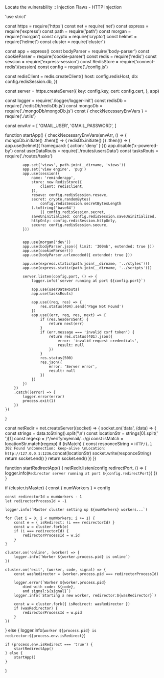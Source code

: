 Locate the vulnerability :: Injection Flaws - HTTP Injection

'use strict'

const https = require('https')
const net = require('net')
const express = require('express')
const path = require('path')
const morgan = require('morgan')
const crypto = require('crypto')
const helmet = require('helmet')
const cluster = require('cluster')

const app = express()
const bodyParser = require('body-parser')
const cookieParser = require('cookie-parser')
const redis = require('redis')
const session = require('express-session')
const RedisStore = require('connect-redis')(session)
const config = require('./config.js')

const redisClient = redis.createClient({
    host: config.redisHost,
    db: config.redisSession.db,
})

const server = https.createServer({
    key: config.key,
    cert: config.cert,
}, app)

const logger = require('./logger/logger-init')
const redisDb = require('./redisDb/redisDb.js')
const mongoDb = require('./mongoDb/mongoDb.js')
const { checkNecessaryEnvVars } = require('./utils')

const envArr = [
    'GMAIL_USER',
    'GMAIL_PASSWORD',
]

function startApp() {
    checkNecessaryEnvVars(envArr, () => {
        mongoDb.initiate()
        .then(() => { redisDb.initiate() })
        .then(() => {
            app.use(helmet({
                frameguard: { action: 'deny' }
            }))
            app.disable('x-powered-by')
            const userDataRouts = require('./routes/usersData')
            const tasksRouts = require('./routes/tasks')

            app.set('views', path.join(__dirname, 'views'))
            app.set('view engine', 'pug')
            app.use(session({
                name: 'reminderapp',
                store: new RedisStore({
                    client: redisClient,
                }),
                resave: config.redisSession.resave,
                secret: crypto.randomBytes(
                    config.redisSession.secretBytesLength
                ).toString('base64')
                    || config.redisSession.secret,
                saveUninitialized: config.redisSession.saveUninitialized,
                httpOnly: config.redisSession.httpOnly,
                secure: config.redisSession.secure,
            }))


            app.use(morgan('dev'))
            app.use(bodyParser.json({ limit: '300mb', extended: true }))
            app.use(cookieParser())
            app.use(bodyParser.urlencoded({ extended: true }))

            app.use(express.static(path.join(__dirname, '../styles')))
            app.use(express.static(path.join(__dirname, '../scripts')))

            server.listen(config.port, () => {
                logger.info(`server running at port ${config.port}`)

                app.use(userDataRouts)
                app.use(tasksRouts)

                app.use((req, res) => {
                    res.status(404).send('Page Not Found')
                })
                app.use((err, req, res, next) => {
                    if (res.headersSent) {
                        return next(err)
                    }
                    if (err.message === 'invalid csrf token') {
                        return res.status(401).json({
                            error: 'invalid request credentials',
                            result: null
                        })
                    }
                    res.status(500)
                    res.json({
                        error: 'Server error',
                        result: null
                    })
                })
            })
        })
        .catch((error) => {
            logger.error(error)
            process.exit(1)
        })
    })
}

const netRedir = net.createServer((socket) => {
    socket.on('data', (data) => {
        const strings = data.toString().split('\n')
        const locationStr = strings[0].split(' ')[1]
        const regexp = /^\/verifymyemail\/.+/gi
        const isMatch = locationStr.match(regexp)
        if (isMatch) {
            const responceString = `HTTP/1.1 302 Found
            \nConnection: keep-alive
            \nLocation: http://127.0.0.1:1236`.concat(locationStr)
            socket.write(responceString)
            return socket.end()
        }
        return socket.end()
    })
})

function startRedirectApp() {
    netRedir.listen(config.redirectPort, () => {
        logger.info(`Redirector server running at port ${config.redirectPort}`)
    })
}

if (cluster.isMaster) {
    const { numWorkers } = config

    const redirectorId = numWorkers - 1
    let redirectorProcessId = -1

    logger.info(`Master cluster setting up ${numWorkers} workers...`)

    for (let i = 0; i < numWorkers; i += 1) {
        const e = { isRedirect: (i === redirectorId) }
        const w = cluster.fork(e)
        if (i === redirectorId) {
            redirectorProcessId = w.id
        }
    }

    cluster.on('online', (worker) => {
        logger.info(`Worker ${worker.process.pid} is online`)
    })

    cluster.on('exit', (worker, code, signal) => {
        const wasRedirector = (worker.process.pid === redirectorProcessId)

        logger.error(`Worker ${worker.process.pid}
            died with code: ${code},
            and signal:${signal}`)
        logger.info(`Starting a new worker, redirector:${wasRedirector}`)

        const w = cluster.fork({ isRedirect: wasRedirector })
        if (wasRedirector) {
            redirectorProcessId = w.pid
        }
    })
} else {
    logger.info(`worker ${process.pid} is redirector:${process.env.isRedirect}`)

    if (process.env.isRedirect === 'true') {
        startRedirectApp()
    } else {
        startApp()
    }
}
